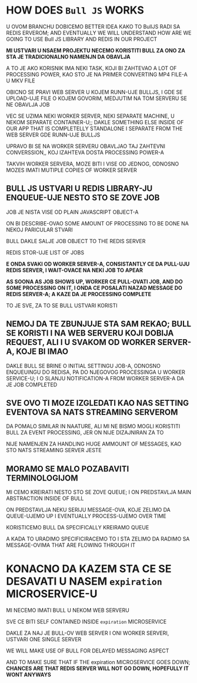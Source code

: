 # HOW DOES `Bull JS` WORKS

U OVOM BRANCHU DOBICEMO BETTER IDEA KAKO TO BullJS RADI SA REDIS ERVEROM; AND EVENTUALLY WE WILL UNDERSTAND HOW ARE WE GOING TO USE Bull JS LIBRARY AND REDIS IN OUR PROJECT

**MI USTVARI U NSAEM PROJEKTU NECEMO KORISTITI BULL ZA ONO ZA STA JE TRADICIONALNO NAMENJN DA OBAVLJA**

A TO JE AKO KORISNIK IMA NEKI TASK, KOJI BI ZAHTEVAO A LOT OF PROCESSING POWER, KAO STO JE NA PRIMER CONVERTING MP4 FILE-A U MKV FILE

OBICNO SE PRAVI WEB SERVER U KOJEM RUNN-UJE BULLJS, I GDE SE UPLOAD-UJE FILE O KOJEM GOVORIM, MEDJUTIM NA TOM SERVERU SE NE OBAVLJA JOB

VEC SE UZIMA NEKI WORKER SERVER, NEKI SEPARATE MACHINE, U NEKOM SEPARATE CONTAINER-U;; DAKLE SOMETHING ELSE INSIDE OF OUR APP THAT IS COMPLETELLY STANDALONE I SEPARATE FROM THE WEB SERVER GDE RUNN-UJE BULLJS

UPRAVO BI SE NA WORKER SERVERU OBAVLJAO TAJ ZAHTEVNI CONVERSSION,, KOJ IZAHTEVA DOSTA PROCESSING POWER-A

TAKVIH WORKER SERVERA, MOZE BITI I VISE OD JEDNOG, ODNOSNO MOZES IMATI MUTIPLE COPIES OF WORKER SERVER

## BULL JS USTVARI U REDIS LIBRARY-JU ENQUEUE-UJE NESTO STO SE ZOVE JOB

JOB JE NISTA VISE OD PLAIN JAVASCRIPT OBJECT-A

ON BI DESCRIBE-OVAO SOME AMOUNT OF PROCESSING TO BE DONE NA NEKOJ PARICULAR STVARI

BULL DAKLE SALJE JOB OBJECT TO THE REDIS SERVER

REDIS STOR-UJE LIST OF JOBS

**E ONDA SVAKI OD WORKER SERVER-A, CONSISTANTLY CE DA PULL-UJU REDIS SERVER, I WAIT-OVACE NA NEKI JOB TO APEAR**

**AS SOONA AS JOB SHOWS UP, WORKER CE PULL-OVATI JOB, AND DO SOME PROCESSING ON IT, I ONDA CE POSALATI NAZAD MESSAGE DO REDIS SERVER-A; A KAZE DA JE PROCESSING COMPLETE**

TO JE SVE, ZA TO SE BULL USTVARI KORISTI

## NEMOJ DA TE ZBUNJUJE STA SAM REKAO; BULL SE KORISTI I NA WEB SERVERU KOJI DOBIJA REQUEST, ALI I U SVAKOM OD WORKER SERVER-A, KOJE BI IMAO

DAKLE BULL SE BRINE O INITIAL SETTINGU JOB-A, ODNOSNO ENQUEUINGU DO REDISA, PA DO NJEGOVOG PROCESSINGA U WORKER SERVICE-U; I O SLANJU NOTIFICATION-A FROM WORKER SERVER-A DA JE JOB COMPLETED

## SVE OVO TI MOZE IZGLEDATI KAO NAS SETTING EVENTOVA SA NATS STREAMING SERVEROM

DA POMALO SIMILAR IN NAATURE, ALI MI NE BISMO MOGLI KORISTITI BULL ZA EVENT PROCESSING, JER ON NIJE DIZAJNIRAN ZA TO

NIJE NAMENJEN ZA HANDLING HUGE AMMOUNT OF MESSAGES, KAO STO NATS STREAMING SERVER JESTE

## MORAMO SE MALO POZABAVITI TERMINOLOGIJOM

MI CEMO KREIRATI NESTO STO SE ZOVE QUEUE; I ON PREDSTAVLJA MAIN ABSTRACTION INSIDE OF BULL

ON PREDSTAVLJA NEKU SERIJU MESSAGE-OVA, KOJE ZELIMO DA QUEUE-UJEMO UP I EVENTUALLY PROCESS-UJEMO OVER TIME

KORISTICEMO BULL DA SPECIFICALLY KREIRAMO QUEUE

A KADA TO URADIMO SPECIFICIRACEMO TO I STA ZELIMO DA RADIMO SA  MESSAGE-OVIMA  THAT ARE FLOWING THROUGH IT

# KONACNO DA KAZEM STA CE SE DESAVATI U NASEM `expiration` MICROSERVICE-U

MI NECEMO IMATI BULL U NEKOM WEB SERVERU

SVE CE BITI SELF CONTAINED INSIDE `expiration` MICROSERVICE

DAKLE ZA NAJ JE BULL-OV WEB SERVER I ONI WORKER SERVERI, USTVARI ONE SINGLE SERVER

WE WILL MAKE USE OF BULL FOR DELAYED MESSAGING ASPECT

AND TO MAKE SURE THAT IF THE expiration MICROSERVICE GOES DOWN; **CHANCES ARE THAT REDIS SERVER WILL NOT GO DOWN, HOPEFULLY IT WONT ANYWAYS**

